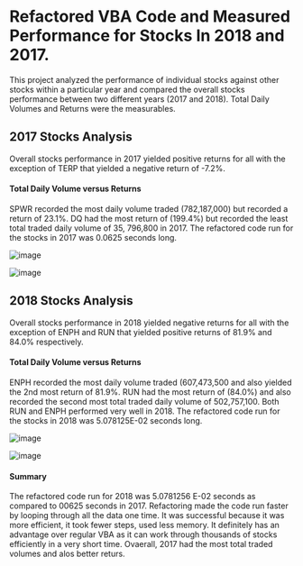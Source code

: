 # Refactored VBA Code and Measured Performance for Stocks In 2018 and 2017.
This project analyzed the performance of individual stocks against other stocks within a particular year and compared the overall stocks performance between two different years (2017 and 2018). Total Daily Volumes and Returns were the measurables.
## 2017 Stocks Analysis
Overall stocks performance in 2017 yielded positive returns for all with the exception of TERP that yielded a negative return of -7.2%.
#### Total Daily Volume versus Returns
SPWR recorded the most daily volume traded (782,187,000) but recorded a return of 23.1%.  DQ had the most return of (199.4%) but recorded the least total traded daily volume of 35, 796,800 in 2017. The refactored code run for the stocks in 2017 was 0.0625 seconds long.
 
 
 ![image](https://user-images.githubusercontent.com/112135658/189545027-3f51f6d3-1b16-4249-837b-6ed6e7f4a6be.png)

 
 
 
 
 ![image](https://user-images.githubusercontent.com/112135658/189544849-f7231d31-d2a8-48c4-8edb-54b135fdf7c0.png)

       
        
        
##  2018 Stocks Analysis 
Overall stocks performance in 2018 yielded negative returns for all with the exception of ENPH and RUN that yielded positive returns of 81.9% and 84.0% respectively.
#### Total Daily Volume versus Returns
ENPH recorded the most daily volume traded (607,473,500 and also yielded the 2nd most return of 81.9%.  RUN had the most return of (84.0%) and also recorded the second most total traded daily volume of 502,757,100. Both RUN and ENPH performed very well in 2018. The refactored code run for the stocks in 2018 was 5.078125E-02 seconds long.

![image](https://user-images.githubusercontent.com/112135658/189545062-b0c64da3-9158-4636-96f2-2001c592172d.png)




![image](https://user-images.githubusercontent.com/112135658/189544797-f055b41f-ed46-4854-8b04-875833126305.png)


#### Summary
The refactored code run for 2018 was 5.0781256 E-02 seconds as compared to 00625 seconds in 2017.
Refactoring made the code run faster by looping through all the data one time. It was successful because it was more efficient, it took fewer steps, used less memory. It definitely has an advantage over regular VBA as it can work through thousands of stocks efficiently in a very short time. Ovaerall, 2017 had the most total traded volumes and alos better returs.
